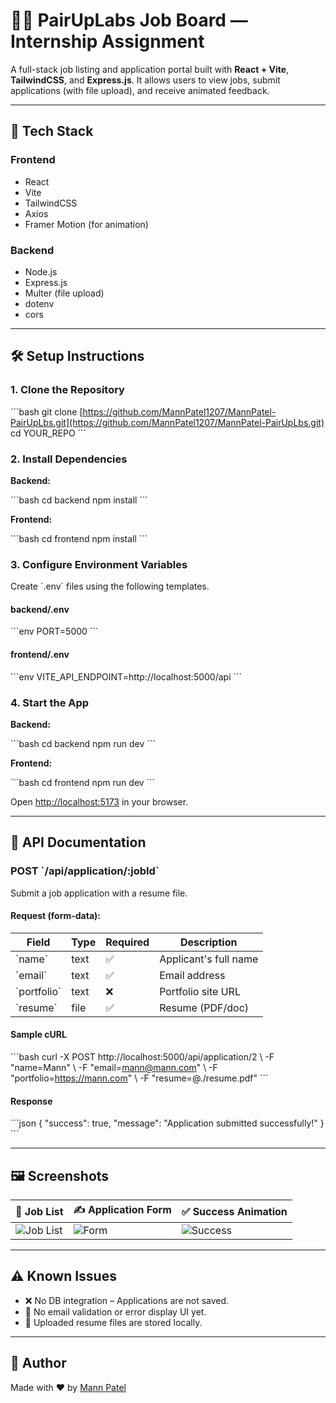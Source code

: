 # 🧑‍💼 PairUpLabs Job Board — Internship Assignment

A full-stack job listing and application portal built with **React + Vite**, **TailwindCSS**, and **Express.js**. It allows users to view jobs, submit applications (with file upload), and receive animated feedback.

---

## 🚀 Tech Stack

### Frontend
- React
- Vite
- TailwindCSS
- Axios
- Framer Motion (for animation)

### Backend
- Node.js
- Express.js
- Multer (file upload)
- dotenv
- cors

---

## 🛠️ Setup Instructions

### 1. Clone the Repository

\`\`\`bash
git clone [https://github.com/MannPatel1207/MannPatel-PairUpLbs.git](https://github.com/MannPatel1207/MannPatel-PairUpLbs.git)
cd YOUR_REPO
\`\`\`

### 2. Install Dependencies

**Backend:**

\`\`\`bash
cd backend
npm install
\`\`\`

**Frontend:**

\`\`\`bash
cd frontend
npm install
\`\`\`

### 3. Configure Environment Variables

Create \`.env\` files using the following templates.

#### backend/.env

\`\`\`env
PORT=5000
\`\`\`

#### frontend/.env

\`\`\`env
VITE_API_ENDPOINT=http://localhost:5000/api
\`\`\`

### 4. Start the App

**Backend:**

\`\`\`bash
cd backend
npm run dev
\`\`\`

**Frontend:**

\`\`\`bash
cd frontend
npm run dev
\`\`\`

Open [http://localhost:5173](http://localhost:5173) in your browser.

---

## 📡 API Documentation

### POST \`/api/application/:jobId\`

Submit a job application with a resume file.

#### Request (form-data):

| Field      | Type   | Required | Description          |
|------------|--------|----------|----------------------|
| \`name\`     | text   | ✅       | Applicant's full name|
| \`email\`    | text   | ✅       | Email address        |
| \`portfolio\`| text   | ❌       | Portfolio site URL   |
| \`resume\`   | file   | ✅       | Resume (PDF/doc)     |

#### Sample cURL

\`\`\`bash
curl -X POST http://localhost:5000/api/application/2 \\
  -F "name=Mann" \\
  -F "email=mann@mann.com" \\
  -F "portfolio=https://mann.com" \\
  -F "resume=@./resume.pdf"
\`\`\`

#### Response

\`\`\`json
{
  "success": true,
  "message": "Application submitted successfully!"
}
\`\`\`

---

## 🖼️ Screenshots

| 📝 Job List | ✍️ Application Form | ✅ Success Animation |
|------------|---------------------|----------------------|
| ![Job List](./screenshots/joblist.png) | ![Form](./screenshots/form.png) | ![Success](./screenshots/success.gif) |

---

## ⚠️ Known Issues

- ❌ No DB integration – Applications are not saved.
- 🛑 No email validation or error display UI yet.
- 📁 Uploaded resume files are stored locally.

---


## 🙌 Author

Made with ❤️ by [Mann Patel](mailto:mann@mann.com)

